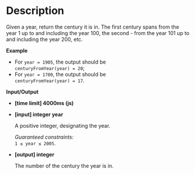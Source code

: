 # Description
Given a year, return the century it is in. The first century spans from the year 1 up to and including the year 100, the second - from the year 101 up to and including the year 200, etc.

**Example**

*   For `year = 1905`, the output should be  
    `centuryFromYear(year) = 20`;
*   For `year = 1700`, the output should be  
    `centuryFromYear(year) = 17`.

**Input/Output**

*   **[time limit] 4000ms (js)**

*   **[input] integer year**

    A positive integer, designating the year.

    _Guaranteed constraints:_  
    `1 ≤ year ≤ 2005`.

*   **[output] integer**

    The number of the century the year is in.
